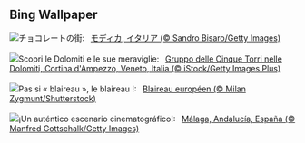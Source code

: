 ## Bing Wallpaper
![](https://www.bing.com/th?id=OHR.ModicaItaly_JA-JP0616823869_UHD.jpg&w=1000)チョコレートの街:&nbsp;&ensp;[モディカ, イタリア (© Sandro Bisaro/Getty Images)](https://www.bing.com/th?id=OHR.ModicaItaly_JA-JP0616823869_UHD.jpg)
<br><br/>
![](https://www.bing.com/th?id=OHR.CinqueTorriCortina_IT-IT1456925506_UHD.jpg&w=1000)Scopri le Dolomiti e le sue meraviglie:&nbsp;&ensp;[Gruppo delle Cinque Torri nelle Dolomiti, Cortina d'Ampezzo, Veneto, Italia (© iStock/Getty Images Plus)](https://www.bing.com/th?id=OHR.CinqueTorriCortina_IT-IT1456925506_UHD.jpg)
<br><br/>
![](https://www.bing.com/th?id=OHR.Badger_FR-FR5236947017_UHD.jpg&w=1000)Pas si « blaireau », le blaireau !:&nbsp;&ensp;[Blaireau européen (© Milan Zygmunt/Shutterstock)](https://www.bing.com/th?id=OHR.Badger_FR-FR5236947017_UHD.jpg)
<br><br/>
![](https://www.bing.com/th?id=OHR.FilmFestivalMalaga_ES-ES1114429111_UHD.jpg&w=1000)¡Un auténtico escenario cinematográfico!:&nbsp;&ensp;[Málaga, Andalucía, España (© Manfred Gottschalk/Getty Images)](https://www.bing.com/th?id=OHR.FilmFestivalMalaga_ES-ES1114429111_UHD.jpg)
<br><br/>
